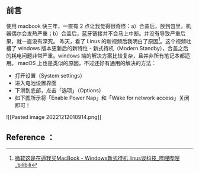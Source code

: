 ## 前言
使用 macbook 快三年，一直有 2 点让我觉得很奇怪：a）合盖后，放到包里，机器偶尔会发热严重；b）合盖后，蓝牙链接并不会马上中断。并没有导致严重后果，就一直没有深究。
昨天，看了 Linus 的新视频后我明白了原因[^1]。这个视频吐槽了 windows 版本更新后的新特性 - 新式待机（Modern Standby），合盖之后的耗电问题非常严重。windows 端的解决方案比较复杂，且并非所有笔记本都适用。
macOS 上也是类似的原因，不过还好有通用的解决的方法：
- 打开设置（System settings）
- 进入电池设置界面
- 下滑到底部，点击「选项」（Options）
- 如下图所示将「Enable Power Nap」和「Wake for network access」关闭即可！

![[Pasted image 20221212010914.png]]


## Reference ：
[^1]: [微软这是在逼我买MacBook - Windows新式待机 linus谈科技_哔哩哔哩_bilibili](https://www.bilibili.com/video/BV1Pv4y1d7Ms/?vd_source=018975cd7c234eb2ada5f19ae5df4568)